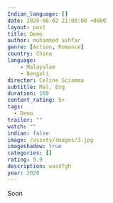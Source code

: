 ```yaml
---
Indian_language: []
date: 2020-06-02 21:00:00 +0000
layout: post
title: Demo
author: muhammed ashfar
genre: [Action, Romance]
country: China
language:
    - Malayalam
    - Bengali
director: Celine Sciamma
subtitle: Mal, Eng
duration: 160
content_rating: 5+
tags:
  - Demo
trailer: ""
watch: ""
indian: false
image: /assets/images/3.jpg
imageshadow: true
categories: []
rating: 9.9
description: wasdfgh
year: 2020
---
```

Soon
